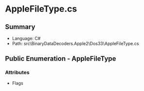 ﻿# AppleFileType.cs

## Summary

* Language: C#
* Path: src\BinaryDataDecoders.Apple2\Dos33\AppleFileType.cs

## Public Enumeration - AppleFileType

### Attributes

 - Flags

